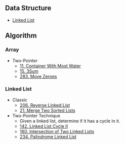## Data Structure
* [Linked List](./DataStructure/LinkedList)

## Algorithm
### Array
* Two-Pointer
  * [11. Container With Most Water](./Algorithm/Array/11.ContainerWithMostWater.js)
  * [15. 3Sum](./Algorithm/Array/15.3Sum.js)
  * [283. Move Zeroes](./Algorithm/Array/283.MoveZeroes.js)
### Linked List
* Classic
  * [206. Reverse Linked List](./Algorithm/LinkedList/206.ReverseLinkedList.js)
  * [21. Merge Two Sorted Lists](./Algorithm/LinkedList/21.MergeTwoSortedLists.js)
* Two-Pointer Technique
  * Given a linked list, determine if it has a cycle in it.
  * [142. Linked List Cycle II](./Algorithm/LinkedList/142.LinkedListCycleII.js)
  * [160. Intersection of Two Linked Lists](./Algorithm/LinkedList/160.IntersectionOfTwoLinkedLists.js)
  * [234. Palindrome Linked List](./Algorithm/LinkedList/234.PalindromeLinkedList.js)